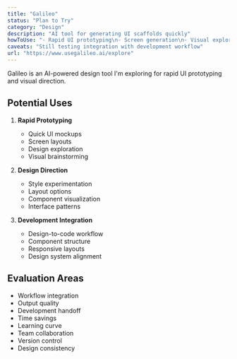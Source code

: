 ```yaml
---
title: "Galileo"
status: "Plan to Try"
category: "Design"
description: "AI tool for generating UI scaffolds quickly"
howToUse: "- Rapid UI prototyping\n- Screen generation\n- Visual exploration"
caveats: "Still testing integration with development workflow"
url: "https://www.usegalileo.ai/explore"
---
```


Galileo is an AI-powered design tool I\'m exploring for rapid UI prototyping and visual direction.

## Potential Uses

1. **Rapid Prototyping**
   - Quick UI mockups
   - Screen layouts
   - Design exploration
   - Visual brainstorming

2. **Design Direction**
   - Style experimentation
   - Layout options
   - Component visualization
   - Interface patterns

3. **Development Integration**
   - Design-to-code workflow
   - Component structure
   - Responsive layouts
   - Design system alignment

## Evaluation Areas

- Workflow integration
- Output quality
- Development handoff
- Time savings
- Learning curve
- Team collaboration
- Version control
- Design consistency 